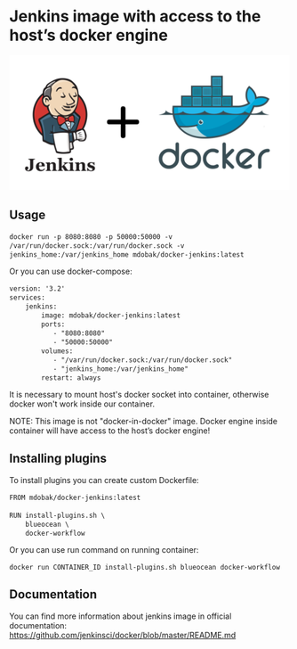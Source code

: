 # Jenkins image with access to the host’s docker engine

![Docker Jenkins](docker-jenkins.png)

## Usage

```
docker run -p 8080:8080 -p 50000:50000 -v /var/run/docker.sock:/var/run/docker.sock -v jenkins_home:/var/jenkins_home mdobak/docker-jenkins:latest
```

Or you can use docker-compose:

```
version: '3.2'
services:
    jenkins:
        image: mdobak/docker-jenkins:latest
        ports:
           - "8080:8080"
           - "50000:50000"
        volumes:
           - "/var/run/docker.sock:/var/run/docker.sock"
           - "jenkins_home:/var/jenkins_home"
        restart: always
```

It is necessary to mount host's docker socket into container, otherwise docker won't work inside our container.

NOTE: This image is not "docker-in-docker" image. Docker engine inside container will have access to the host’s docker engine!

## Installing plugins

To install plugins you can create custom Dockerfile:

```
FROM mdobak/docker-jenkins:latest
  
RUN install-plugins.sh \
    blueocean \
    docker-workflow
```

Or you can use run command on running container:

```
docker run CONTAINER_ID install-plugins.sh blueocean docker-workflow
```

## Documentation

You can find more information about jenkins image in official documentation: https://github.com/jenkinsci/docker/blob/master/README.md